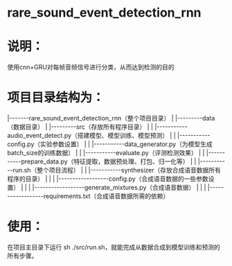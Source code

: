# rare_sound_event_detection_rnn
# 说明：
使用cnn+GRU对每帧音频信号进行分类，从而达到检测的目的

# 项目目录结构为：
 |-------rare_sound_event_detection_rnn（整个项目目录）
 | |---------data（数据目录）
 | |---------src（存放所有程序目录）
 | |  |-----------audio_event_detect.py（搭建模型、模型训练、模型预测）
 | |  |-----------config.py（实验参数设置）
 | |  |-----------data_generator.py（为模型生成batch_size的训练数据）
 | |  |-----------evaluate.py（评测检测效果）
 | |  |-----------prepare_data.py（特征提取，数据预处理、打包、归一化等）
 | |  |-----------run.sh（整个项目流程）
 | |  |-----------synthesizer（存放合成语音数据所有程序的目录）
 | |  |   |------------------config.py（合成语音数据的一些参数设置）
 | |  |   |------------------generate_mixtures.py（合成语音数据）
 | |  |   |------------------requirements.txt（合成语音数据所需的依赖）

# 使用：
在项目主目录下运行 sh ./src/run.sh，就能完成从数据合成到模型训练和预测的所有步骤。
